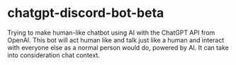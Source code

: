 # chatgpt-discord-bot-beta
Trying to make human-like chatbot using AI with the ChatGPT API from OpenAI. This bot will act human like and talk just like a human and interact with everyone else as a normal person would do, powered by AI. It can take into consideration chat context.
